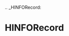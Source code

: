 [//]: # (THE CONTENT BELOW IS GENERATED. DO NOT EDIT.)
.. _HINFORecord:

# HINFORecord
[//]: # (ADD YOUR NOTES BELOW. THESE WILL BE PICKED EVERY TIME THE DOCS ARE REGENERATED. //end)
